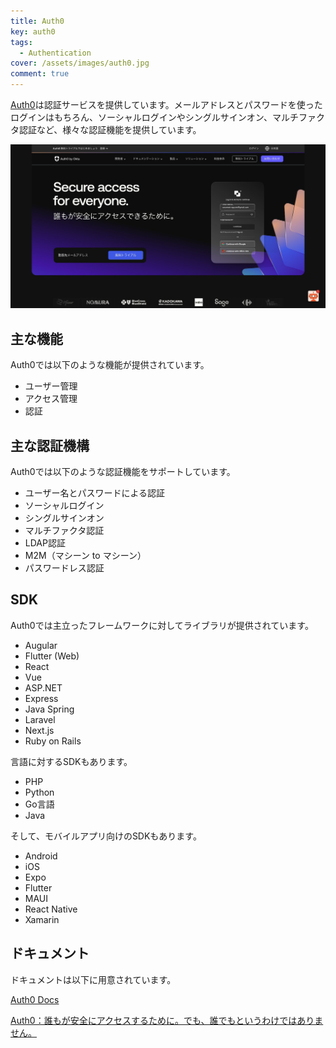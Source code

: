 ```yaml
---
title: Auth0
key: auth0
tags:
  - Authentication
cover: /assets/images/auth0.jpg
comment: true
---
```


[Auth0](https://auth0.com/jp)は認証サービスを提供しています。メールアドレスとパスワードを使ったログインはもちろん、ソーシャルログインやシングルサインオン、マルチファクタ認証など、様々な認証機能を提供しています。

[![Auth0のWebサイト](/assets/images/auth0.jpg)](https://auth0.com/jp)

<!--more-->

## 主な機能

Auth0では以下のような機能が提供されています。

- ユーザー管理
- アクセス管理
- 認証

## 主な認証機構

Auth0では以下のような認証機能をサポートしています。

- ユーザー名とパスワードによる認証
- ソーシャルログイン
- シングルサインオン
- マルチファクタ認証
- LDAP認証
- M2M（マシーン to マシーン）
- パスワードレス認証

## SDK

Auth0では主立ったフレームワークに対してライブラリが提供されています。

- Augular
- Flutter (Web)
- React
- Vue
- ASP.NET
- Express
- Java Spring
- Laravel
- Next.js
- Ruby on Rails

言語に対するSDKもあります。

- PHP
- Python
- Go言語
- Java

そして、モバイルアプリ向けのSDKもあります。

- Android
- iOS
- Expo
- Flutter
- MAUI
- React Native
- Xamarin

## ドキュメント

ドキュメントは以下に用意されています。

[Auth0 Docs](https://auth0.com/docs)

[Auth0：誰もが安全にアクセスするために。でも、誰でもというわけではありません。](https://auth0.com/jp)
